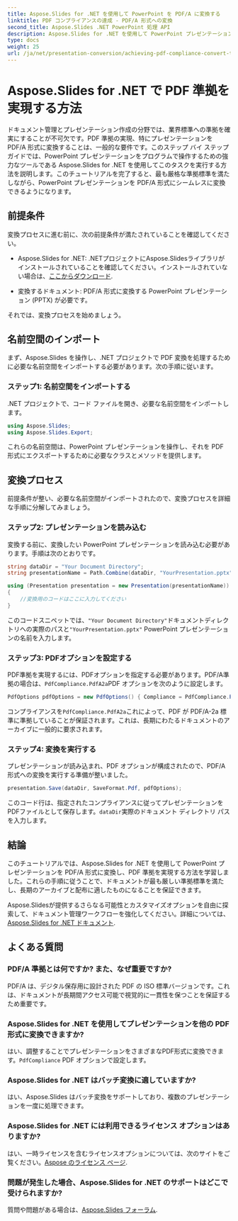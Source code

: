 ```yaml
---
title: Aspose.Slides for .NET を使用して PowerPoint を PDF/A に変換する
linktitle: PDF コンプライアンスの達成 - PDF/A 形式への変換
second_title: Aspose.Slides .NET PowerPoint 処理 API
description: Aspose.Slides for .NET を使用して PowerPoint プレゼンテーションを PDF/A 形式に変換し、PDF 準拠を実現する方法を学びます。ドキュメントの寿命とアクセシビリティを確保します。
type: docs
weight: 25
url: /ja/net/presentation-conversion/achieving-pdf-compliance-convert-to-pdf-a-format/
---
```


# Aspose.Slides for .NET で PDF 準拠を実現する方法

ドキュメント管理とプレゼンテーション作成の分野では、業界標準への準拠を確実にすることが不可欠です。PDF 準拠の実現、特にプレゼンテーションを PDF/A 形式に変換することは、一般的な要件です。このステップ バイ ステップ ガイドでは、PowerPoint プレゼンテーションをプログラムで操作するための強力なツールである Aspose.Slides for .NET を使用してこのタスクを実行する方法を説明します。このチュートリアルを完了すると、最も厳格な準拠標準を満たしながら、PowerPoint プレゼンテーションを PDF/A 形式にシームレスに変換できるようになります。

## 前提条件

変換プロセスに進む前に、次の前提条件が満たされていることを確認してください。

-  Aspose.Slides for .NET: .NETプロジェクトにAspose.Slidesライブラリがインストールされていることを確認してください。インストールされていない場合は、[ここからダウンロード](https://releases.aspose.com/slides/net/).

- 変換するドキュメント: PDF/A 形式に変換する PowerPoint プレゼンテーション (PPTX) が必要です。

それでは、変換プロセスを始めましょう。

## 名前空間のインポート

まず、Aspose.Slides を操作し、.NET プロジェクトで PDF 変換を処理するために必要な名前空間をインポートする必要があります。次の手順に従います。

### ステップ1: 名前空間をインポートする

.NET プロジェクトで、コード ファイルを開き、必要な名前空間をインポートします。

```csharp
using Aspose.Slides;
using Aspose.Slides.Export;
```

これらの名前空間は、PowerPoint プレゼンテーションを操作し、それを PDF 形式にエクスポートするために必要なクラスとメソッドを提供します。

## 変換プロセス

前提条件が整い、必要な名前空間がインポートされたので、変換プロセスを詳細な手順に分解してみましょう。

### ステップ2: プレゼンテーションを読み込む

変換する前に、変換したい PowerPoint プレゼンテーションを読み込む必要があります。手順は次のとおりです。

```csharp
string dataDir = "Your Document Directory";
string presentationName = Path.Combine(dataDir, "YourPresentation.pptx");

using (Presentation presentation = new Presentation(presentationName))
{
    //変換用のコードはここに入力してください
}
```

このコードスニペットでは、`"Your Document Directory"`ドキュメントディレクトリへの実際のパスと`"YourPresentation.pptx"` PowerPoint プレゼンテーションの名前を入力します。

### ステップ3: PDFオプションを設定する

 PDF準拠を実現するには、PDFオプションを指定する必要があります。PDF/A準拠の場合は、`PdfCompliance.PdfA2a`PDF オプションを次のように設定します。

```csharp
PdfOptions pdfOptions = new PdfOptions() { Compliance = PdfCompliance.PdfA2a };
```

コンプライアンスを`PdfCompliance.PdfA2a`これによって、PDF が PDF/A-2a 標準に準拠していることが保証されます。これは、長期にわたるドキュメントのアーカイブに一般的に要求されます。

### ステップ4: 変換を実行する

プレゼンテーションが読み込まれ、PDF オプションが構成されたので、PDF/A 形式への変換を実行する準備が整いました。

```csharp
presentation.Save(dataDir, SaveFormat.Pdf, pdfOptions);
```

このコード行は、指定されたコンプライアンスに従ってプレゼンテーションをPDFファイルとして保存します。`dataDir`実際のドキュメント ディレクトリ パスを入力します。

## 結論

このチュートリアルでは、Aspose.Slides for .NET を使用して PowerPoint プレゼンテーションを PDF/A 形式に変換し、PDF 準拠を実現する方法を学習しました。これらの手順に従うことで、ドキュメントが最も厳しい準拠標準を満たし、長期のアーカイブと配布に適したものになることを保証できます。

 Aspose.Slidesが提供するさらなる可能性とカスタマイズオプションを自由に探索して、ドキュメント管理ワークフローを強化してください。詳細については、[Aspose.Slides for .NET ドキュメント](https://reference.aspose.com/slides/net/).

## よくある質問

### PDF/A 準拠とは何ですか? また、なぜ重要ですか?
PDF/A は、デジタル保存用に設計された PDF の ISO 標準バージョンです。これは、ドキュメントが長期間アクセス可能で視覚的に一貫性を保つことを保証するため重要です。

### Aspose.Slides for .NET を使用してプレゼンテーションを他の PDF 形式に変換できますか?
はい、調整することでプレゼンテーションをさまざまなPDF形式に変換できます。`PdfCompliance` PDF オプションで設定します。

### Aspose.Slides for .NET はバッチ変換に適していますか?
はい、Aspose.Slides はバッチ変換をサポートしており、複数のプレゼンテーションを一度に処理できます。

### Aspose.Slides for .NET には利用できるライセンス オプションはありますか?
はい、一時ライセンスを含むライセンスオプションについては、次のサイトをご覧ください。[Aspose のライセンス ページ](https://purchase.aspose.com/buy).

### 問題が発生した場合、Aspose.Slides for .NET のサポートはどこで受けられますか?
質問や問題がある場合は、[Aspose.Slides フォーラム](https://forum.aspose.com/).